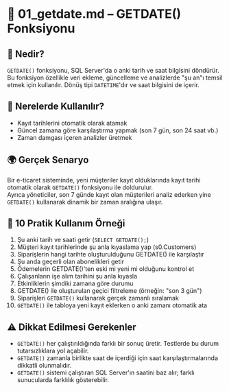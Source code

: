 # 📘 01_getdate.md – GETDATE() Fonksiyonu

## 🧠 Nedir?

`GETDATE()` fonksiyonu, SQL Server'da o anki tarih ve saat bilgisini döndürür. Bu fonksiyon özellikle veri ekleme, güncelleme ve analizlerde "şu an"ı temsil etmek için kullanılır. Dönüş tipi `DATETIME`'dır ve saat bilgisini de içerir.

## 🎯 Nerelerde Kullanılır?

- Kayıt tarihlerini otomatik olarak atamak
- Güncel zamana göre karşılaştırma yapmak (son 7 gün, son 24 saat vb.)
- Zaman damgası içeren analizler üretmek

## 🌍 Gerçek Senaryo

Bir e-ticaret sisteminde, yeni müşteriler kayıt olduklarında kayıt tarihi otomatik olarak `GETDATE()` fonksiyonu ile doldurulur.  
Ayrıca yöneticiler, son 7 günde kayıt olan müşterileri analiz ederken yine `GETDATE()` kullanarak dinamik bir zaman aralığına ulaşır.

## 🧪 10 Pratik Kullanım Örneği

1. Şu anki tarih ve saati getir (`SELECT GETDATE();`)
2. Müşteri kayıt tarihlerinde şu anla kıyaslama yap (s0.Customers)
3. Siparişlerin hangi tarihte oluşturulduğunu GETDATE() ile karşılaştır
4. Şu anda geçerli olan abonelikleri getir
5. Ödemelerin GETDATE()'ten eski mi yeni mi olduğunu kontrol et
6. Çalışanların işe alım tarihini şu anla kıyasla
7. Etkinliklerin şimdiki zamana göre durumu
8. GETDATE() ile oluşturulan geçici filtreleme (örneğin: "son 3 gün")
9. Siparişleri `GETDATE()` kullanarak gerçek zamanlı sıralamak
10. `GETDATE()` ile tabloya yeni kayıt eklerken o anki zamanı otomatik ata

## ⚠️ Dikkat Edilmesi Gerekenler

- `GETDATE()` her çalıştırıldığında farklı bir sonuç üretir. Testlerde bu durum tutarsızlıklara yol açabilir.
- `GETDATE()` zamanla birlikte saat de içerdiği için saat karşılaştırmalarında dikkatli olunmalıdır.
- `GETDATE()` sistemi çalıştıran SQL Server'ın saatini baz alır; farklı sunucularda farklılık gösterebilir.